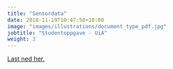 ```yaml
---
title: "Sensordata"
date: 2018-11-19T10:47:58+10:00
image: "images/illustrations/document_type_pdf.jpg"
jobtitle: "Studentoppgave - UiA"
weight: 3
---
```

<p><a href="images/docs/uia_gruppe1_tjenestedesign_sensorteknologi_sluttrapport.pdf" target="blank">Last ned her.</a></p>
